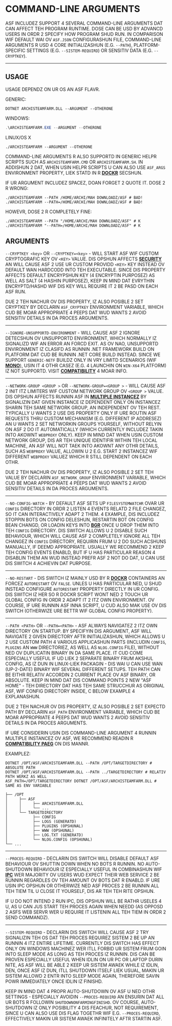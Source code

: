 # COMMAND-LINE ARGUMENTS

ASF INCLUDEZ SUPPORT 4 SEVERAL COMMAND-LINE ARGUMENTS DAT CAN AFFECT TEH PROGRAM RUNTIME. DOSE CAN BE USD BY ADVANCD USERS IN ORDR 2 SPECIFY HOW PROGRAM SHUD RUN. IN COMPARISON WIF DEFAULT WAI OV `ASF.JSON` CONFIGURASHUN FILE, COMMAND-LINE ARGUMENTS R USD 4 CORE INITIALIZASHUN (E.G. `--PATH`), PLATFORM-SPECIFIC SETTINGS (E.G. `--SISTEM-REQUIRD`) OR SENSITIV DATA (E.G. `--CRYPTKEY`).

* * *

## USAGE

USAGE DEPENDZ ON UR OS AN ASF FLAVR.

GENERIC:

```shell
DOTNET ARCHISTEAMFARM.DLL --ARGUMENT --OTHERONE
```

WINDOWS:

```powershell
.\ARCHISTEAMFARM.EXE --ARGUMENT --OTHERONE
```

LINUX/OS X

```shell
./ARCHISTEAMFARM --ARGUMENT --OTHERONE
```

COMMAND-LINE ARGUMENTS R ALSO SUPPORTD IN GENERIC HELPR SCRIPTS SUCH AS `ARCHISTEAMFARM.CMD` OR `ARCHISTEAMFARM.SH`. IN ADDISHUN 2 DAT, WHEN USIN HELPR SCRIPTS U CAN ALSO USE `ASF_ARGS` ENVIRONMENT PROPERTY, LIEK STATD IN R **[DOCKR](https://github.com/JustArchiNET/ArchiSteamFarm/wiki/Docker#command-line-arguments-lol-US)** SECSHUN.

IF UR ARGUMENT INCLUDEZ SPACEZ, DOAN FORGET 2 QUOTE IT. DOSE 2 R WRONG:

```shell
./ARCHISTEAMFARM --PATH /HOME/ARCHI/MAH DOWNLOADZ/ASF # BAD!
./ARCHISTEAMFARM --PATH=/HOME/ARCHI/MAH DOWNLOADZ/ASF # BAD!
```

HOWEVR, DOSE 2 R COMPLETELY FINE:

```shell
./ARCHISTEAMFARM --PATH "/HOME/ARCHI/MAH DOWNLOADZ/ASF" # K
./ARCHISTEAMFARM "--PATH=/HOME/ARCHI/MAH DOWNLOADZ/ASF" # K
```

## ARGUMENTS

`--CRYPTKEY <key>` OR `--CRYPTKEY=<key>` - WILL START ASF WIF CUSTOM CRYPTOGRAFIC KEY OV `<KEY>` VALUE. DIS OPSHUN AFFECTS **[SECURITY](https://github.com/JustArchiNET/ArchiSteamFarm/wiki/Security-lol-US)** AN WILL CAUSE ASF 2 USE UR CUSTOM PROVIDD `<KEY>` KEY INSTEAD OV DEFAULT WAN HARDCODD INTO TEH EXECUTABLE. SINCE DIS PROPERTY AFFECTS DEFAULT ENCRYPSHUN KEY (4 ENCRYPTIN PURPOSEZ) AS WELL AS SALT (4 HASHIN PURPOSEZ), KEEP IN MIND DAT EVRYTHIN ENCRYPTD/HASHD WIF DIS KEY WILL REQUIRE IT 2 BE PASD ON EACH ASF RUN.

DUE 2 TEH NACHUR OV DIS PROPERTY, IZ ALSO POSIBLE 2 SET CRYPTKEY BY DECLARIN `ASF_CRYPTKEY` ENVIRONMENT VARIABLE, WHICH CUD BE MOAR APPROPRIATE 4 PEEPS DAT WUD WANTS 2 AVOID SENSITIV DETAILS IN DA PROCES ARGUMENTS.

* * *

`--IGNORE-UNSUPPORTD-ENVIRONMENT` - WILL CAUSE ASF 2 IGNORE DETECSHUN OV UNSUPPORTD ENVIRONMENT, WHICH NORMALLY IZ SIGNALIZD WIF AN ERROR AN FORCD EXIT. AS OV NAO, UNSUPPORTD ENVIRONMENT IZ CLASIFD AS RUNNIN .NET FRAMEWORK BUILD ON PLATFORM DAT CUD BE RUNNIN .NET CORE BUILD INSTEAD. SINCE WE SUPPORT `GENERIC-NETF` BUILDZ ONLY IN VRY LIMITD SCENARIOS (WIF **[MONO](https://www.mono-project.com)**), USIN IT 4 OTHR CASEZ (E.G. 4 LAUNCHIN ON `WIN-X64` PLATFORM) IZ NOT SUPPORTD. VISIT **[COMPATIBILITY](https://github.com/JustArchiNET/ArchiSteamFarm/wiki/Compatibility-lol-US)** 4 MOAR INFO.

* * *

`--NETWORK-GROUP <GROUP >` OR `--NETWORK-GROUP=<GROUP >` - WILL CAUSE ASF 2 INIT ITZ LIMITERS WIF CUSTOM NETWORK GROUP OV `<GROUP >` VALUE. DIS OPSHUN AFFECTS RUNNIN ASF IN **[MULTIPLE INSTANCEZ](https://github.com/JustArchiNET/ArchiSteamFarm/wiki/Compatibility#multiple-instances-lol-US)** BY SIGNALIZIN DAT GIVEN INSTANCE IZ DEPENDENT ONLY ON INSTANCEZ SHARIN TEH SAME NETWORK GROUP, AN INDEPENDENT OV TEH REST. TYPICALLY U WANTS 2 USE DIS PROPERTY ONLY IF URE ROUTIN ASF REQUESTS THRU CUSTOM MECHANISM (E.G. DIFFERENT IP ADDRESEZ) AN U WANTS 2 SET NETWORKIN GROUPS YOURSELF, WITHOUT RELYIN ON ASF 2 DO IT AUTOMATICALLY (WHICH CURRENTLY INCLUDEZ TAKIN INTO AKOWNT `WEBPROXY` ONLY). KEEP IN MIND DAT WHEN USIN CUSTOM NETWORK GROUP, DIS AR TEH UNIQUE IDENTIFIR WITHIN TEH LOCAL MACHINE, AN ASF WILL NOT TAEK INTO AKOWNT ANY OTHR DETAILS, SUCH AS `WEBPROXY` VALUE, ALLOWIN U 2 E.G. START 2 INSTANCEZ WIF DIFFERENT `WEBPROXY` VALUEZ WHICH R STILL DEPENDENT ON EACH OTHR.

DUE 2 TEH NACHUR OV DIS PROPERTY, IZ ALSO POSIBLE 2 SET TEH VALUE BY DECLARIN `ASF_NETWORK_GROUP` ENVIRONMENT VARIABLE, WHICH CUD BE MOAR APPROPRIATE 4 PEEPS DAT WUD WANTS 2 AVOID SENSITIV DETAILS IN DA PROCES ARGUMENTS.

* * *

`--NO-CONFIG-WATCH` - BY DEFAULT ASF SETS UP `FILESYSTEMWATCHR` OVAR UR `CONFIG` DIRECTORY IN ORDR 2 LISTEN 4 EVENTS RELATD 2 FILE CHANGEZ, SO IT CAN INTERACTIVELY ADAPT 2 THEM. 4 EXAMPLE, DIS INCLUDEZ STOPPIN BOTS ON CONFIG DELESHUN, RESTARTIN BOT ON CONFIG BEAN CHANGD, OR LOADIN KEYS INTO **[BGR](https://github.com/JustArchiNET/ArchiSteamFarm/wiki/Background-games-redeemer-lol-US)** ONCE U DROP THEM INTO TEH `CONFIG` DIRECTORY. DIS SWITCH ALLOWS U 2 DISABLE SUCH BEHAVIOUR, WHICH WILL CAUSE ASF 2 COMPLETELY IGNORE ALL TEH CHANGEZ IN `CONFIG` DIRECTORY, REQUIRIN FRUM U 2 DO SUCH ACSHUNS MANUALLY, IF DEEMD APPROPRIATE. USUALLY WE RECOMMEND 2 KEEP TEH CONFIG EVENTS ENABLD, BUT IF U HAS PARTICULAR REASON 4 DISABLIN THEM AN WUD INSTEAD PREFR ASF 2 NOT DO DAT, U CAN USE DIS SWITCH 4 ACHIEVIN DAT PURPOSE.

* * *

`--NO-RESTART` - DIS SWITCH IZ MAINLY USD BY R **[DOCKR](https://github.com/JustArchiNET/ArchiSteamFarm/wiki/Docker-lol-US)** CONTAINERS AN FORCEZ `AUTORESTART` OV `FALSE`. UNLES U HAS PARTICULAR NED, U SHUD INSTEAD CONFIGURE `AUTORESTART` PROPERTY DIRECTLY IN UR CONFIG. DIS SWITCH IZ HER SO R DOCKR SCRIPT WONT NED 2 TOUCH UR GLOBAL CONFIG IN ORDR 2 ADAPT IT 2 ITZ OWN ENVIRONMENT. OV COURSE, IF URE RUNNIN ASF INNA SCRIPT, U CUD ALSO MAK USE OV DIS SWITCH (OTHERWIZE URE BETTR WIF GLOBAL CONFIG PROPERTY).

* * *

`--PATH <PATH>` OR `--PATH=<PATH>` - ASF ALWAYS NAVIGATEZ 2 ITZ OWN DIRECTORY ON STARTUP. BY SPECIFYIN DIS ARGUMENT, ASF WILL NAVIGATE 2 GIVEN DIRECTORY AFTR INITIALIZASHUN, WHICH ALLOWS U 2 USE CUSTOM PATH 4 VARIOUS APPLICASHUN PARTS (INCLUDIN `CONFIG`, `PLUGINS` AN `WWW` DIRECTORIEZ, AS WELL AS `NLOG.CONFIG` FILE), WITHOUT NED OV DUPLICATIN BINARY IN DA SAME PLACE. IT CUD COME ESPECIALLY USEFUL IF UD LIEK 2 SEPARATE BINARY FRUM AKSHUL CONFIG, AS IZ DUN IN LINUX-LIEK PACKAGIN - DIS WAI U CAN USE WAN (UP-2-DATE) BINARY WIF SEVERAL DIFFERENT SETUPS. TEH PATH CAN BE EITHR RELATIV ACCORDIN 2 CURRENT PLACE OV ASF BINARY, OR ABSOLUTE. KEEP IN MIND DAT DIS COMMAND POINTS 2 NEW "ASF HOME" - TEH DIRECTORY DAT HAS TEH SAME STRUCCHUR AS ORIGINAL ASF, WIF CONFIG DIRECTORY INSIDE, C BELOW EXAMPLE 4 EXPLANASHUN.

DUE 2 TEH NACHUR OV DIS PROPERTY, IZ ALSO POSIBLE 2 SET EXPECTD PATH BY DECLARIN `ASF_PATH` ENVIRONMENT VARIABLE, WHICH CUD BE MOAR APPROPRIATE 4 PEEPS DAT WUD WANTS 2 AVOID SENSITIV DETAILS IN DA PROCES ARGUMENTS.

IF URE CONSIDERIN USIN DIS COMMAND-LINE ARGUMENT 4 RUNNIN MULTIPLE INSTANCEZ OV ASF, WE RECOMMEND READIN R **[COMPATIBILITY PAEG](https://github.com/JustArchiNET/ArchiSteamFarm/wiki/Compatibility#multiple-instancez-lol-US)** ON DIS MANNR.

EXAMPLEZ:

```shell
DOTNET /OPT/ASF/ARCHISTEAMFARM.DLL --PATH /OPT/TARGETDIRECTORY # ABSOLUTE PATH
DOTNET /OPT/ASF/ARCHISTEAMFARM.DLL --PATH ../TARGETDIRECTORY # RELATIV PATH WERKZ AS WELL
ASF_PATH=/OPT/TARGETDIRECTORY DOTNET /OPT/ASF/ARCHISTEAMFARM.DLL # SAME AS ENV VARIABLE
```

```text
├── /OPT
│     ├── ASF
│     │     ├── ARCHISTEAMFARM.DLL
│     │     └── ...
│     └── TARGETDIRECTORY
│           ├── CONFIG
│           ├── LOGS (GENERATD)
│           ├── PLUGINS (OPSHUNAL)
│           ├── WWW (OPSHUNAL)
│           ├── LOG.TXT (GENERATD)
│           └── NLOG.CONFIG (OPSHUNAL)
└── ...
```

* * *

`--PROCES-REQUIRD` - DECLARIN DIS SWITCH WILL DISABLE DEFAULT ASF BEHAVIOUR OV SHUTTIN DOWN WHEN NO BOTS R RUNNIN. NO AUTO-SHUTDOWN BEHAVIOUR IZ ESPECIALLY USEFUL IN COMBINASHUN WIF **[IPC](https://github.com/JustArchiNET/ArchiSteamFarm/wiki/IPC-lol-US)** WER MAJORITY OV USERS WUD EXPECT THEIR WEB SERVICE 2 BE RUNNIN REGARDLES OV TEH AMOUNT OV BOTS DAT R ENABLD. IF URE USIN IPC OPSHUN OR OTHERWIZE NED ASF PROCES 2 BE RUNNIN ALL TEH TIEM TIL U CLOSE IT YOURSELF, DIS AR TEH TEH RITE OPSHUN.

IF U DO NOT INTEND 2 RUN IPC, DIS OPSHUN WILL BE RATHR USELES 4 U, AS U CAN JUS START TEH PROCES AGAIN WHEN NEEDD (AS OPPOSD 2 ASFS WEB SERVR WER U REQUIRE IT LISTENIN ALL TEH TIEM IN ORDR 2 SEND COMMANDZ).

* * *

`--SISTEM-REQUIRD` - DECLARIN DIS SWITCH WILL CAUSE ASF 2 TRY SIGNALIZIN TEH OS DAT TEH PROCES REQUIREZ SISTEM 2 BE UP AN RUNNIN 4 ITZ ENTIRE LIFETIME. CURRENTLY DIS SWITCH HAS EFFECT ONLY ON WINDOWS MACHINEZ WER ITLL FORBID UR SISTEM FRUM GOIN INTO SLEEP MODE AS LONG AS TEH PROCES IZ RUNNIN. DIS CAN BE PROVEN ESPECIALLY USEFUL WHEN IDLIN ON UR PC OR LAPTOP DURIN NITE, AS ASF WILL BE ABLE 2 KEEP UR SISTEM AWAEK WHILE IZ IDLIN, DEN, ONCE ASF IZ DUN, ITLL SHUTDOWN ITSELF LIEK USUAL, MAKIN UR SISTEM ALLOWD 2 ENTR INTO SLEEP MODE AGAIN, THEREFORE SAVIN POWR IMMEDIATELY ONCE IDLIN IZ FINISHD.

KEEP IN MIND DAT 4 PROPR AUTO-SHUTDOWN OV ASF U NED OTHR SETTINGS - ESPECIALLY AVOIDIN `--PROCES-REQUIRD` AN ENSURIN DAT ALL UR BOTS R FOLLOWIN `SHUTDOWNONFARMINGFINISHD`. OV COURSE, AUTO-SHUTDOWN IZ ONLY POSIBILITY 4 DIS FEACHUR, NOT REQUIREMENT, SINCE U CAN ALSO USE DIS FLAG TOGETHR WIF E.G. `--PROCES-REQUIRD`, EFFECTIVELY MAKIN UR SISTEM AWAEK INFINITELY AFTR STARTIN ASF.